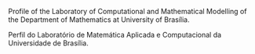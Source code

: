 Profile of the Laboratory of Computational and Mathematical Modelling of the Department of Mathematics at University of Brasília.

Perfil do Laboratório de Matemática Aplicada e Computacional da Universidade de Brasília.

<!---
LaMMaC-UnB/LaMMaC-UnB is a ✨ special ✨ repository because its `README.md` (this file) appears on your GitHub profile.
You can click the Preview link to take a look at your changes.
--->
